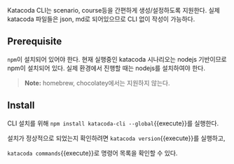 Katacoda CLI는 scenario, course등을 간편하게 생성/설정하도록 지원한다. 실제 katacoda 파일들은 json, md로 되어있으므로 CLI 없이 작성이 가능하다.

## Prerequisite

`npm`이 설치되어 있어야 한다.
현재 실행중인 katacoda 시나리오는 nodejs 기반이므로 npm이 설치되어 있다.
실제 환경에서 진행할 때는 nodejs를 설치하여야 한다.

> **Note:** homebrew, chocolatey에서는 지원하지 않는다.

## Install

CLI 설치를 위해 `npm install katacoda-cli --global`{{execute}}를 실행한다.

설치가 정상적으로 되었는지 확인하려면 `katacoda version`{{execute}}를 실행하고,

`katacoda commands`{{execute}}로 명령어 목록을 확인할 수 있다.

